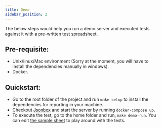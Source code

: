 ```yaml
---
title: Demo
sidebar_position: 2
---
```


The below steps would help you run a demo server and executed tests against it with a pre-written test spreadsheet.

## Pre-requisite:

- Unix/linux/Mac environment (Sorry at the moment, you will have to install the dependencies manually in windows).
- Docker.

## Quickstart:

- Go to the root folder of the project and run `make setup` to install the dependencies for reporting in your machine.
- Checkout [Jsonbox](https://github.com/vasanthv/jsonbox) and start the server by running `docker-compose up`.
- To execute the test, go to the home folder and run, `make demo-run`. You can edit [the sample sheet](https://github.com/techconative/Restel/blob/main/quickstart/jsonbox_test.xlsx) to play around with the tests.
